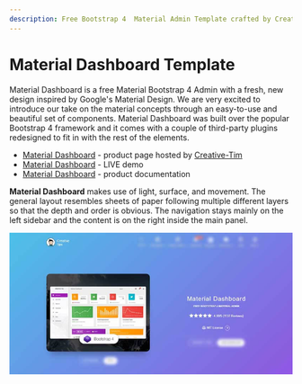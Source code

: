 ```yaml
---
description: Free Bootstrap 4  Material Admin Template crafted by Creative-Tim
---
```


# Material Dashboard Template

Material Dashboard is a free Material Bootstrap 4 Admin with a fresh, new design inspired by Google's Material Design. We are very excited to introduce our take on the material concepts through an easy-to-use and beautiful set of components. Material Dashboard was built over the popular Bootstrap 4 framework and it comes with a couple of third-party plugins redesigned to fit in with the rest of the elements.

* [Material Dashboard](https://bit.ly/3fSPqaK) - product page hosted by [Creative-Tim](../partners/creative-tim.md)
* [Material Dashboard](https://bit.ly/3tmuqOt) - LIVE demo
* [Material Dashboard](https://bit.ly/2Rp9NUA) - product documentation

**Material Dashboard** makes use of light, surface, and movement. The general layout resembles sheets of paper following multiple different layers so that the depth and order is obvious. The navigation stays mainly on the left sidebar and the content is on the right inside the main panel.

![Bootstrap Template - Material Dashboard](../../.gitbook/assets/docs-cover-material.jpg)



